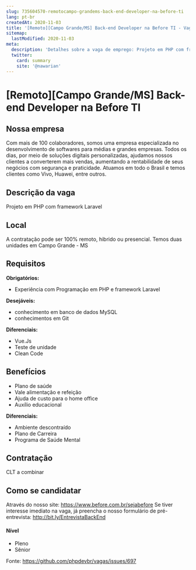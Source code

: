 ```yaml
---
slug: 735604570-remotocampo-grandems-back-end-developer-na-before-ti
lang: pt-br
createdAt: 2020-11-03
title: '[Remoto][Campo Grande/MS] Back-end Developer na Before TI - Vaga de Emprego'
sitemap:
  lastModified: 2020-11-03
meta:
  description: 'Detalhes sobre a vaga de emprego: Projeto em PHP com framework Laravel'
  twitter:
    card: summary
    site: '@nawarian'
---
```


# [Remoto][Campo Grande/MS] Back-end Developer na Before TI

## Nossa empresa

Com mais de 100 colaboradores, somos uma empresa especializada no desenvolvimento de softwares para médias e grandes empresas. Todos os dias, por meio de soluções digitais personalizadas, ajudamos nossos clientes a converterem mais vendas, aumentando a rentabilidade de seus negócios com segurança e praticidade. Atuamos em todo o Brasil e temos clientes como Vivo, Huawei, entre outros.

## Descrição da vaga

Projeto em PHP com framework Laravel

## Local

A contratação pode ser 100% remoto, hibrido ou presencial. Temos duas unidades em Campo Grande - MS

## Requisitos

**Obrigatórios:**
- Experiência com Programação em PHP e framework Laravel

**Desejáveis:**
- conhecimento em banco de dados MySQL
- conhecimentos em Git

**Diferenciais:**
- Vue.Js
- Teste de unidade
- Clean Code

## Benefícios

- Plano de saúde
- Vale alimentação e refeição
- Ajuda de custo para o home office
- Auxílio educacional


**Diferenciais:**
- Ambiente descontraído
- Plano de Carreira
- Programa de Saúde Mental


## Contratação
CLT a combinar

## Como se candidatar

Através do nosso site: https://www.before.com.br/sejabefore
Se tiver interesse imediato na vaga, já preencha o nosso formulário de pré-entrevista: 
http://bit.ly/EntrevistaBackEnd

#### Nível
- Pleno
- Sênior



Fonte: https://github.com/phpdevbr/vagas/issues/697